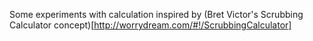 Some experiments with calculation inspired by (Bret Victor's Scrubbing Calculator concept)[http://worrydream.com/#!/ScrubbingCalculator]

